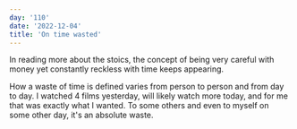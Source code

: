 ```yaml
---
day: '110'
date: '2022-12-04'
title: 'On time wasted'
---
```


In reading more about the stoics, the concept of being very careful with money yet constantly reckless with time keeps appearing.

How a waste of time is defined varies from person to person and from day to day. I watched 4 films yesterday, will likely watch more today, and for me that was exactly what I wanted. To some others and even to myself on some other day, it's an absolute waste.
